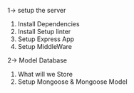 
1-> setup the server 
<ol>
<li>Install Dependencies</li>
<li>Install Setup linter</li>
<li>Setup Express App</li>
<li>Setup MiddleWare</li>
</ol>

2-> Model Database 
<ol>
<li>What will we Store</li>
<li>Setup Mongoose & Mongoose Model 
</ol>
